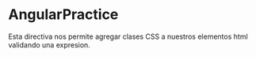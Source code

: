 # AngularPractice

Esta directiva nos permite agregar clases CSS a nuestros elementos html validando una expresion.